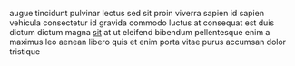 augue tincidunt pulvinar lectus sed sit proin viverra sapien id sapien vehicula
consectetur id gravida commodo luctus at consequat est duis dictum dictum magna
[sit](generated_webpages/justomaecenas.md) at ut eleifend bibendum pellentesque
enim a maximus leo aenean libero quis et enim porta vitae purus accumsan dolor
tristique